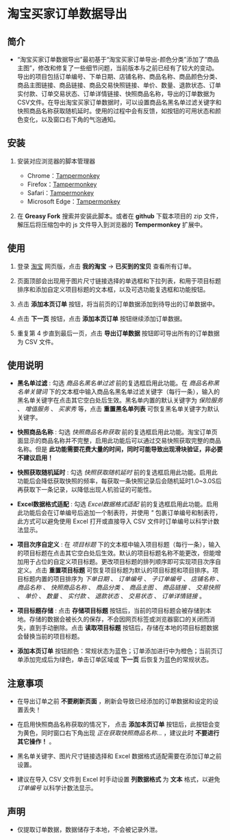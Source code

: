 # 淘宝买家订单数据导出

## 简介

- “淘宝买家订单数据导出”最初基于“淘宝买家订单导出-颜色分类”添加了“商品主图”，修改和修复了一些细节问题，当前版本与之前已经有了较大的变动。导出的项目包括订单编号、下单日期、店铺名称、商品名称、商品颜色分类、商品主图链接、商品链接、商品交易快照链接、单价、数量、退款状态、订单实付款、订单交易状态、订单详情链接、快照商品名称，导出的订单数据为CSV文件。在导出淘宝买家订单数据时，可以设置商品名黑名单过滤关键字和快照商品名称获取随机延时。使用的过程中会有反馈，如按钮的可用状态和颜色变化，以及窗口右下角的气泡通知。

## 安装

1. 安装对应浏览器的脚本管理器
   - Chrome：[Tampermonkey](https://chrome.google.com/webstore/detail/tampermonkey/dhdgffkkebhmkfjojejmpbldmpobfkfo)
   - Firefox：[Tampermonkey](https://addons.mozilla.org/firefox/addon/tampermonkey/)
   - Safari：[Tampermonkey](http://tampermonkey.net/?browser=safari)
   - Microsoft Edge：[Tampermonkey](https://microsoftedge.microsoft.com/addons/detail/tampermonkey/iikmkjmpaadaobahmlepeloendndfphd)

2. 在 **Greasy Fork** 搜索并安装此脚本。或者在 **github** 下载本项目的 zip 文件，解压后将压缩包中的 js 文件导入到浏览器的 **Tempermonkey** 扩展中。

## 使用

1. 登录 [淘宝](https://www.taobao.com/) 网页版，点击 **我的淘宝** -> **已买到的宝贝** 查看所有订单。

2. 页面顶部会出现用于图片尺寸链接选择的单选框和下拉列表，和用于项目标题排序和添加自定义项目标题的文本框，以及可选功能复选框和功能按钮。

3. 点击 **添加本页订单** 按钮，将当前页的订单数据添加到待导出的订单数据中。

4. 点击 **下一页** 按钮，点击 **添加本页订单** 按钮继续添加订单数据。

5. 重复第 4 步直到最后一页，点击 **导出订单数据** 按钮即可导出所有的订单数据为 CSV 文件。

## 使用说明

- **黑名单过滤** : 勾选 *商品名黑名单过滤* 前的复选框启用此功能。在 *商品名称黑名单关键词* 下的文本框中输入商品名黑名单过滤关键字（每行一条），输入的黑名单关键字在点击其它空白处后生效。黑名单内置的默认关键字为 *保险服务* 、 *增值服务* 、 *买家秀* 等，点击 **重置黑名单列表** 可恢复黑名单关键字为默认关键字。

- **快照商品名称** : 勾选 *快照商品名称获取* 前的复选框启用此功能。淘宝订单页面显示的商品名称并不完整，启用此功能后可以通过交易快照获取完整的商品名称。但是 **此功能需要花费大量的时间，同时可能导致出现滑块验证，非必要不建议启用！**

- **快照获取随机延时** : 勾选 *快照获取随机延时* 前的复选框启用此功能。启用此功能后会降低获取快照的频率，每获取一条快照记录后会随机延时1.0~3.0S后再获取下一条记录，以降低出现人机验证的可能性。

- **Excel数据格式适配** : 勾选 *Excel数据格式适配* 前的复选框启用此功能。启用此功能后会在订单编号后追加一个制表符，并使用 *"* 包裹订单编号和制表符，此方式可以避免使用 Excel 打开或直接导入 CSV 文件时订单编号以科学计数法显示。

- **项目次序自定义** : 在 *项目标题* 下的文本框中输入项目标题（每行一条），输入的项目标题在点击其它空白处后生效。默认的项目标题名称不能更改，但能增加用于占位的自定义项目标题。更改项目标题的排列顺序即可实现项目次序自定义。点击 **重置项目标题** 可恢复项目标题为默认的项目标题和项目排序。项目标题内置的项目排序为 *下单日期* 、 *订单编号* 、 *子订单编号* 、 *店铺名称* 、 *商品名称* 、 *快照商品名称* 、 *商品分类* 、 *商品主图* 、 *商品链接* 、 *交易快照* 、 *单价* 、 *数量* 、 *实付款* 、 *退款状态* 、 *交易状态* 、 *订单详情链接* 。

- **项目标题存储** : 点击 **存储项目标题** 按钮后，当前的项目标题会被存储到本地。存储的数据会被长久的保存，不会因网页标签或浏览器窗口的关闭而消失，直到手动删除。点击 **读取项目标题** 按钮后，存储在本地的项目标题数据会替换当前的项目标题。

- **添加本页订单** 按钮颜色：常规状态为蓝色；订单添加进行中为橙色；当前页订单添加完成后为绿色，单击订单区域或 **下一页** 后恢复为蓝色的常规状态。

## 注意事项

- 在导出订单之前 **不要刷新页面** ，刷新会导致已经添加的订单数据和设定的设置丢失！

- 在启用快照商品名称获取的情况下， 点击 **添加本页订单** 按钮后，此按钮会变为黄色，同时窗口右下角出现 *正在获取快照商品名称...* ，建议此时 **不要进行其它操作！** 。

- 黑名单关键字、图片尺寸链接选择和 Excel 数据格式适配需要在添加订单之前设置。

- 建议在导入 CSV 文件到 Excel 时手动设置 **列数据格式** 为 **文本** 格式，以避免 *订单编号* 以科学计数法显示。

## 声明

- 仅提取订单数据，数据储存于本地，不会被记录外泄。

